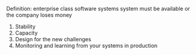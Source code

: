 Definition: enterprise class software systems
            system must be available or the company loses money
            
1. Stability
1. Capacity
1. Design for the new challenges
1. Monitoring and learning from your systems in production
